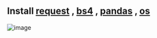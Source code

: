 ## Install [request](https://pypi.org/project/requests/) , [bs4](https://pypi.org/project/beautifulsoup4/) , [pandas](https://pypi.org/project/pandas/) , [os](https://pypi.org/project/os-sys/)
 
 
![image](https://user-images.githubusercontent.com/87514488/129046353-5f01331f-736f-47f4-bf5f-2a2ba6e3e54f.png)


